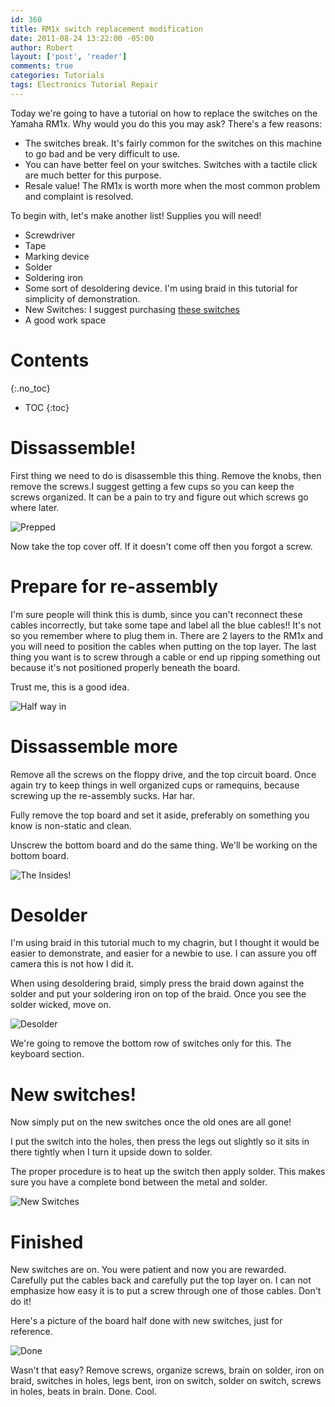 ```yaml
---
id: 360
title: RM1x switch replacement modification
date: 2011-08-24 13:22:00 -05:00
author: Robert
layout: ['post', 'reader']
comments: true
categories: Tutorials
tags: Electronics Tutorial Repair
---
```

Today we're going to have a tutorial on how to replace the switches on the Yamaha RM1x. Why would you do this you may ask? There's a few reasons:

  * The switches break. It's fairly common for the switches on this machine to go bad and be very difficult to use.
  * You can have better feel on your switches. Switches with a tactile click are much better for this purpose.
  * Resale value! The RM1x is worth more when the most common problem and complaint is resolved.

<!--more-->

To begin with, let's make another list! Supplies you will need!

  * Screwdriver
  * Tape
  * Marking device
  * Solder
  * Soldering iron
  * Some sort of desoldering device. I'm using braid in this tutorial for simplicity of demonstration.
  * New Switches: I suggest purchasing [these switches](http://search.digikey.com/scripts/DkSearch/dksus.dll?lang=en&site=US&KeyWords=401-1796-ND&x=0&y=0)
  * A good work space


# Contents
{:.no_toc}
* TOC
{:toc}

# Dissassemble!
  

First thing we need to do is disassemble this thing. Remove the knobs, then remove the screws.I suggest getting a few cups so you can keep the screws organized. It can be a pain to try and figure out which screws go where later.
    
![Prepped](/assets/Rm1x/wpid-P11104643.jpg)
    
Now take the top cover off. If it doesn't come off then you forgot a screw.



# Prepare for re-assembly

  
I'm sure people will think this is dumb, since you can't reconnect these cables incorrectly, but take some tape and label all the blue cables!! It's not so you remember where to plug them in. There are 2 layers to the RM1x and you will need to position the cables when putting on the top layer. The last thing you want is to screw through a cable or end up ripping something out because it's not positioned properly beneath the board.

Trust me, this is a good idea.
    
![Half way in](/assets/Rm1x/wpid-P11104682.jpg)


# Dissassemble more

Remove all the screws on the floppy drive, and the top circuit board. Once again try to keep things in well organized cups or ramequins, because screwing up the re-assembly sucks. Har har.

Fully remove the top board and set it aside, preferably on something you know is non-static and clean.

Unscrew the bottom board and do the same thing. We'll be working on the bottom board.


![The Insides!](/assets/Rm1x/wpid-P11104542.jpg)


# Desolder

I'm using braid in this tutorial much to my chagrin, but I thought it would be easier to demonstrate, and easier for a newbie to use. I can assure you off camera this is not how I did it.

When using desoldering braid, simply press the braid down against the solder and put your soldering iron on top of the braid. Once you see the solder wicked, move on.

![Desolder](/assets/Rm1x/wpid-P11104742.jpg)

We're going to remove the bottom row of switches only for this. The keyboard section.



# New switches!

Now simply put on the new switches once the old ones are all gone!

I put the switch into the holes, then press the legs out slightly so it sits in there tightly when I turn it upside down to solder.

The proper procedure is to heat up the switch then apply solder. This makes sure you have a complete bond between the metal and solder.


![New Switches](/assets/Rm1x/wpid-P1110473.jpg)


# Finished


New switches are on. You were patient and now you are rewarded. Carefully put the cables back and carefully put the top layer on. I can not emphasize how easy it is to put a screw through one of those cables. Don't do it!

Here's a picture of the board half done with new switches, just for reference.

![Done](/assets/Rm1x/wpid-P11104762.jpg)

Wasn't that easy? Remove screws, organize screws, brain on solder, iron on braid, switches in holes, legs bent, iron on switch, solder on switch, screws in holes, beats in brain. Done. Cool.
